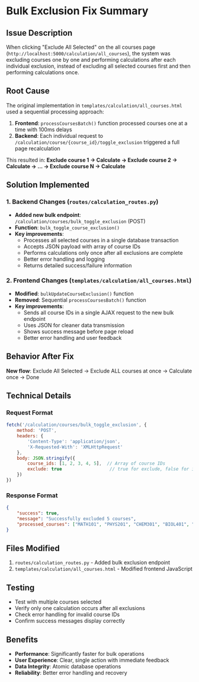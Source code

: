 # Bulk Exclusion Fix Summary

## Issue Description
When clicking "Exclude All Selected" on the all courses page (`http://localhost:5000/calculation/all_courses`), the system was excluding courses one by one and performing calculations after each individual exclusion, instead of excluding all selected courses first and then performing calculations once.

## Root Cause
The original implementation in `templates/calculation/all_courses.html` used a sequential processing approach:
1. **Frontend**: `processCoursesBatch()` function processed courses one at a time with 100ms delays
2. **Backend**: Each individual request to `/calculation/course/{course_id}/toggle_exclusion` triggered a full page recalculation

This resulted in: **Exclude course 1 → Calculate → Exclude course 2 → Calculate → ... → Exclude course N → Calculate**

## Solution Implemented

### 1. Backend Changes (`routes/calculation_routes.py`)
- **Added new bulk endpoint**: `/calculation/courses/bulk_toggle_exclusion` (POST)
- **Function**: `bulk_toggle_course_exclusion()`
- **Key improvements**:
  - Processes all selected courses in a single database transaction
  - Accepts JSON payload with array of course IDs
  - Performs calculations only once after all exclusions are complete
  - Better error handling and logging
  - Returns detailed success/failure information

### 2. Frontend Changes (`templates/calculation/all_courses.html`)
- **Modified**: `bulkUpdateCourseExclusion()` function
- **Removed**: Sequential `processCoursesBatch()` function
- **Key improvements**:
  - Sends all course IDs in a single AJAX request to the new bulk endpoint
  - Uses JSON for cleaner data transmission
  - Shows success message before page reload
  - Better error handling and user feedback

## Behavior After Fix
**New flow**: Exclude All Selected → Exclude ALL courses at once → Calculate once → Done

## Technical Details

### Request Format
```javascript
fetch('/calculation/courses/bulk_toggle_exclusion', {
    method: 'POST',
    headers: {
        'Content-Type': 'application/json',
        'X-Requested-With': 'XMLHttpRequest'
    },
    body: JSON.stringify({
        course_ids: [1, 2, 3, 4, 5],  // Array of course IDs
        exclude: true                  // true for exclude, false for include
    })
})
```

### Response Format
```json
{
    "success": true,
    "message": "Successfully excluded 5 courses",
    "processed_courses": ["MATH101", "PHYS201", "CHEM301", "BIOL401", "ENGR501"]
}
```

## Files Modified
1. `routes/calculation_routes.py` - Added bulk exclusion endpoint
2. `templates/calculation/all_courses.html` - Modified frontend JavaScript

## Testing
- Test with multiple courses selected
- Verify only one calculation occurs after all exclusions
- Check error handling for invalid course IDs
- Confirm success messages display correctly

## Benefits
- **Performance**: Significantly faster for bulk operations
- **User Experience**: Clear, single action with immediate feedback
- **Data Integrity**: Atomic database operations
- **Reliability**: Better error handling and recovery 